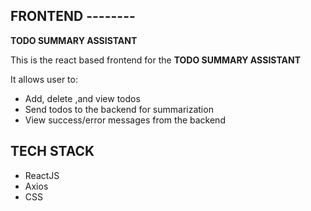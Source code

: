 ## FRONTEND --------

**TODO SUMMARY ASSISTANT**

This is the react based frontend  for the **TODO SUMMARY ASSISTANT**

It allows user to:
- Add, delete ,and view todos
- Send todos to the backend for summarization
- View success/error  messages  from the backend


## TECH STACK

- ReactJS
- Axios
- CSS

